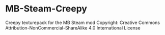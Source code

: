 MB-Steam-Creepy
===============

Creepy texturepack for the MB Steam mod
Copyright: Creative Commons Attribution-NonCommercial-ShareAlike 4.0 International License
